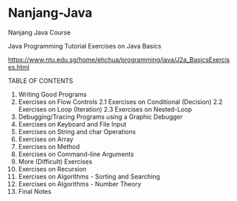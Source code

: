 # Nanjang-Java
Nanjang Java Course


Java Programming Tutorial
Exercises on Java Basics

https://www.ntu.edu.sg/home/ehchua/programming/java/J2a_BasicsExercises.html

TABLE OF CONTENTS
1.  Writing Good Programs
2.  Exercises on Flow Controls
2.1  Exercises on Conditional (Decision)
2.2  Exercises on Loop (Iteration)
2.3  Exercises on Nested-Loop
3.  Debugging/Tracing Programs using a Graphic Debugger
4.  Exercises on Keyboard and File Input
5.  Exercises on String and char Operations
6.  Exercises on Array
7.  Exercises on Method
8.  Exercises on Command-line Arguments
9.  More (Difficult) Exercises
10.  Exercises on Recursion
11.  Exercises on Algorithms - Sorting and Searching
12.  Exercises on Algorithms - Number Theory
13.  Final Notes
